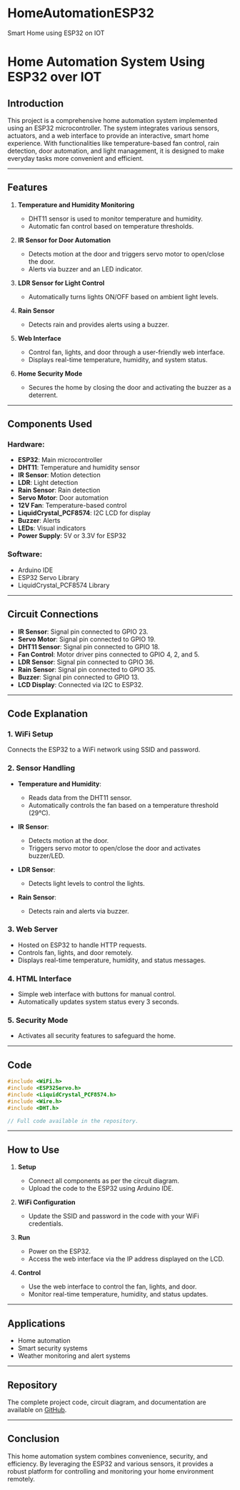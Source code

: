 # HomeAutomationESP32
Smart Home using ESP32 on IOT
# Home Automation System Using ESP32 over IOT

## Introduction
This project is a comprehensive home automation system implemented using an ESP32 microcontroller. The system integrates various sensors, actuators, and a web interface to provide an interactive, smart home experience. With functionalities like temperature-based fan control, rain detection, door automation, and light management, it is designed to make everyday tasks more convenient and efficient.

---

## Features
1. **Temperature and Humidity Monitoring**
   - DHT11 sensor is used to monitor temperature and humidity.
   - Automatic fan control based on temperature thresholds.

2. **IR Sensor for Door Automation**
   - Detects motion at the door and triggers servo motor to open/close the door.
   - Alerts via buzzer and an LED indicator.

3. **LDR Sensor for Light Control**
   - Automatically turns lights ON/OFF based on ambient light levels.

4. **Rain Sensor**
   - Detects rain and provides alerts using a buzzer.

5. **Web Interface**
   - Control fan, lights, and door through a user-friendly web interface.
   - Displays real-time temperature, humidity, and system status.

6. **Home Security Mode**
   - Secures the home by closing the door and activating the buzzer as a deterrent.

---

## Components Used
### Hardware:
- **ESP32**: Main microcontroller
- **DHT11**: Temperature and humidity sensor
- **IR Sensor**: Motion detection
- **LDR**: Light detection
- **Rain Sensor**: Rain detection
- **Servo Motor**: Door automation
- **12V Fan**: Temperature-based control
- **LiquidCrystal_PCF8574**: I2C LCD for display
- **Buzzer**: Alerts
- **LEDs**: Visual indicators
- **Power Supply**: 5V or 3.3V for ESP32

### Software:
- Arduino IDE
- ESP32 Servo Library
- LiquidCrystal_PCF8574 Library

---

## Circuit Connections
- **IR Sensor**: Signal pin connected to GPIO 23.
- **Servo Motor**: Signal pin connected to GPIO 19.
- **DHT11 Sensor**: Signal pin connected to GPIO 18.
- **Fan Control**: Motor driver pins connected to GPIO 4, 2, and 5.
- **LDR Sensor**: Signal pin connected to GPIO 36.
- **Rain Sensor**: Signal pin connected to GPIO 35.
- **Buzzer**: Signal pin connected to GPIO 13.
- **LCD Display**: Connected via I2C to ESP32.

---

## Code Explanation
### 1. **WiFi Setup**
Connects the ESP32 to a WiFi network using SSID and password.

### 2. **Sensor Handling**
- **Temperature and Humidity**:
  - Reads data from the DHT11 sensor.
  - Automatically controls the fan based on a temperature threshold (29°C).

- **IR Sensor**:
  - Detects motion at the door.
  - Triggers servo motor to open/close the door and activates buzzer/LED.

- **LDR Sensor**:
  - Detects light levels to control the lights.

- **Rain Sensor**:
  - Detects rain and alerts via buzzer.

### 3. **Web Server**
- Hosted on ESP32 to handle HTTP requests.
- Controls fan, lights, and door remotely.
- Displays real-time temperature, humidity, and status messages.

### 4. **HTML Interface**
- Simple web interface with buttons for manual control.
- Automatically updates system status every 3 seconds.

### 5. **Security Mode**
- Activates all security features to safeguard the home.

---

## Code
```cpp
#include <WiFi.h>
#include <ESP32Servo.h>
#include <LiquidCrystal_PCF8574.h>
#include <Wire.h>
#include <DHT.h>

// Full code available in the repository.
```

---

## How to Use
1. **Setup**
   - Connect all components as per the circuit diagram.
   - Upload the code to the ESP32 using Arduino IDE.

2. **WiFi Configuration**
   - Update the SSID and password in the code with your WiFi credentials.

3. **Run**
   - Power on the ESP32.
   - Access the web interface via the IP address displayed on the LCD.

4. **Control**
   - Use the web interface to control the fan, lights, and door.
   - Monitor real-time temperature, humidity, and status updates.

---

## Applications
- Home automation
- Smart security systems
- Weather monitoring and alert systems

---

## Repository
The complete project code, circuit diagram, and documentation are available on [GitHub](https://github.com/pratikkendale/HomeAutomationESP32/blob/main/Source%20Code).

---

## Conclusion
This home automation system combines convenience, security, and efficiency. By leveraging the ESP32 and various sensors, it provides a robust platform for controlling and monitoring your home environment remotely.


